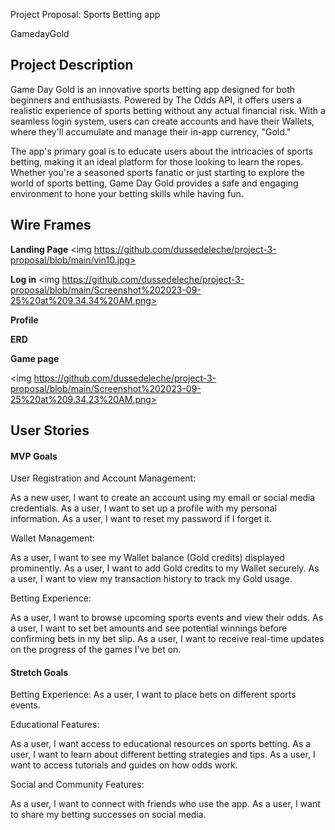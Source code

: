 Project Proposal: Sports Betting app

GamedayGold

## Project Description 
Game Day Gold is an innovative sports betting app designed for both beginners and enthusiasts. Powered by The Odds API, it offers users a realistic experience of sports betting without any actual financial risk. With a seamless login system, users can create accounts and have their Wallets, where they'll accumulate and manage their in-app currency, "Gold." 

The app's primary goal is to educate users about the intricacies of sports betting, making it an ideal platform for those looking to learn the ropes. Whether you're a seasoned sports fanatic or just starting to explore the world of sports betting, Game Day Gold provides a safe and engaging environment to hone your betting skills while having fun.


## Wire Frames
**Landing Page**
<img https://github.com/dussedeleche/project-3-proposal/blob/main/vin10.jpg>



**Log in**
<img https://github.com/dussedeleche/project-3-proposal/blob/main/Screenshot%202023-09-25%20at%209.34.34%20AM.png>


**Profile**


**ERD**



**Game page**

<img https://github.com/dussedeleche/project-3-proposal/blob/main/Screenshot%202023-09-25%20at%209.34.23%20AM.png>

## User Stories

#### MVP Goals

User Registration and Account Management:

As a new user, I want to create an account using my email or social media credentials.
As a user, I want to set up a profile with my personal information.
As a user, I want to reset my password if I forget it.

Wallet Management:

As a user, I want to see my Wallet balance (Gold credits) displayed prominently.
As a user, I want to add Gold credits to my Wallet securely.
As a user, I want to view my transaction history to track my Gold usage.

Betting Experience:

As a user, I want to browse upcoming sports events and view their odds.
As a user, I want to set bet amounts and see potential winnings before confirming bets in my bet slip.
As a user, I want to receive real-time updates on the progress of the games I've bet on.


#### Stretch Goals

Betting Experience:
As a user, I want to place bets on different sports events.

Educational Features:

As a user, I want access to educational resources on sports betting.
As a user, I want to learn about different betting strategies and tips.
As a user, I want to access tutorials and guides on how odds work.

Social and Community Features:

As a user, I want to connect with friends who use the app.
As a user, I want to share my betting successes on social media.

